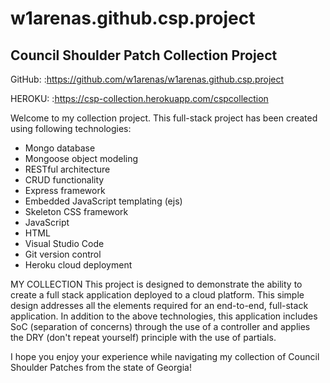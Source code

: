 # w1arenas.github.csp.project
## Council Shoulder Patch Collection Project

GitHub: <link>:<https://github.com/w1arenas/w1arenas.github.csp.project>

HEROKU: <link>:<https://csp-collection.herokuapp.com/cspcollection>

Welcome to my collection project. This full-stack project has been created using following technologies:

- Mongo database
- Mongoose object modeling
- RESTful architecture
- CRUD functionality
- Express framework
- Embedded JavaScript templating (ejs)
- Skeleton CSS framework
- JavaScript
- HTML
- Visual Studio Code
- Git version control
- Heroku cloud deployment

MY COLLECTION
This project is designed to demonstrate the ability to create a full stack application deployed to a cloud platform.  This simple design addresses all the elements required for an end-to-end, full-stack application. In addition to the above technologies, this application includes SoC (separation of concerns) through the use of a controller and applies the DRY (don't repeat yourself) principle with the use of partials.

I hope you enjoy your experience while navigating my collection of Council Shoulder Patches from the state of Georgia!